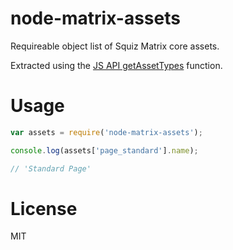 # node-matrix-assets

Requireable object list of Squiz Matrix core assets.

Extracted using the [JS API getAssetTypes] function.

# Usage

```js
var assets = require('node-matrix-assets');

console.log(assets['page_standard'].name);

// 'Standard Page'
```

# License

MIT

[JS API getAssetTypes]: http://manuals.matrix.squizsuite.net/web-services/chapters/javascript-api#getAssetTypes
